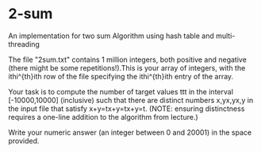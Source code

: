 # 2-sum
An implementation for two sum Algorithm using hash table and multi-threading

The file "2sum.txt" contains 1 million integers, both positive and negative (there might be some repetitions!).This is your array of integers, with the ithi^{th}ith row of the file specifying the ithi^{th}ith entry of the array.

Your task is to compute the number of target values ttt in the interval [-10000,10000] (inclusive) such that there are distinct numbers x,yx,yx,y in the input file that satisfy x+y=tx+y=tx+y=t. (NOTE: ensuring distinctness requires a one-line addition to the algorithm from lecture.)

Write your numeric answer (an integer between 0 and 20001) in the space provided.
